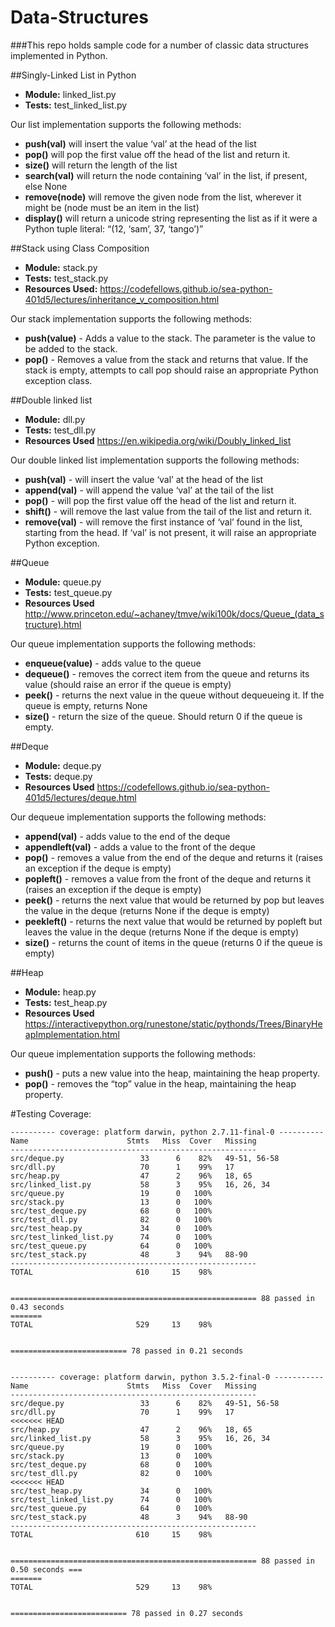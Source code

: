 # Data-Structures

###This repo holds sample code for a number of classic data structures implemented in Python.

##Singly-Linked List in Python
- **Module:** linked_list.py
- **Tests:** test_linked_list.py

Our list implementation supports the following methods:

- **push(val)** will insert the value ‘val’ at the head of the list
- **pop()** will pop the first value off the head of the list and return it.
- **size()** will return the length of the list
- **search(val)** will return the node containing ‘val’ in the list, if present, else None
- **remove(node)** will remove the given node from the list, wherever it might be (node must be an item in the list)
- **display()** will return a unicode string representing the list as if it were a Python tuple literal: “(12, ‘sam’, 37, ‘tango’)”


##Stack using Class Composition
- **Module:** stack.py
- **Tests:** test_stack.py
- **Resources Used:** https://codefellows.github.io/sea-python-401d5/lectures/inheritance_v_composition.html

Our stack implementation supports the following methods:

- **push(value)** - Adds a value to the stack. The parameter is the value to be added to the stack.
- **pop()** - Removes a value from the stack and returns that value. If the stack is empty, attempts to call pop should raise an appropriate Python exception class.


##Double linked list
- **Module:** dll.py
- **Tests:** test_dll.py
- **Resources Used** https://en.wikipedia.org/wiki/Doubly_linked_list

Our double linked list implementation supports the following methods:

- **push(val)** - will insert the value ‘val’ at the head of the list
- **append(val)** - will append the value ‘val’ at the tail of the list
- **pop()** - will pop the first value off the head of the list and return it.
- **shift()** - will remove the last value from the tail of the list and return it.
- **remove(val)** - will remove the first instance of ‘val’ found in the list, starting from the head. If ‘val’ is not present, it will raise an appropriate Python exception.


##Queue
- **Module:** queue.py
- **Tests:** test_queue.py
- **Resources Used** http://www.princeton.edu/~achaney/tmve/wiki100k/docs/Queue_(data_structure).html

Our queue implementation supports the following methods:

- **enqueue(value)** - adds value to the queue
- **dequeue()** - removes the correct item from the queue and returns its value (should raise an error if the queue is empty)
- **peek()** - returns the next value in the queue without dequeueing it. If the queue is empty, returns None
- **size()** - return the size of the queue. Should return 0 if the queue is empty.

##Deque
- **Module:** deque.py
- **Tests:** deque.py
- **Resources Used** https://codefellows.github.io/sea-python-401d5/lectures/deque.html

Our dequeue implementation supports the following methods:

- **append(val)** - adds value to the end of the deque
- **appendleft(val)** - adds a value to the front of the deque
- **pop()** - removes a value from the end of the deque and returns it (raises an exception if the deque is empty)
- **popleft()** - removes a value from the front of the deque and returns it (raises an exception if the deque is empty)
- **peek()** - returns the next value that would be returned by pop but leaves the value in the deque (returns None if the deque is empty)
- **peekleft()** - returns the next value that would be returned by popleft but leaves the value in the deque (returns None if the deque is empty)
- **size()** - returns the count of items in the queue (returns 0 if the queue is empty)


##Heap
- **Module:** heap.py
- **Tests:** test_heap.py
- **Resources Used** https://interactivepython.org/runestone/static/pythonds/Trees/BinaryHeapImplementation.html

Our queue implementation supports the following methods:

- **push()** - puts a new value into the heap, maintaining the heap property.
- **pop()** - removes the “top” value in the heap, maintaining the heap property.


#Testing Coverage:
```
---------- coverage: platform darwin, python 2.7.11-final-0 ----------
Name                      Stmts   Miss  Cover   Missing
-------------------------------------------------------
src/deque.py                 33      6    82%   49-51, 56-58
src/dll.py                   70      1    99%   17
src/heap.py                  47      2    96%   18, 65
src/linked_list.py           58      3    95%   16, 26, 34
src/queue.py                 19      0   100%
src/stack.py                 13      0   100%
src/test_deque.py            68      0   100%
src/test_dll.py              82      0   100%
src/test_heap.py             34      0   100%
src/test_linked_list.py      74      0   100%
src/test_queue.py            64      0   100%
src/test_stack.py            48      3    94%   88-90
-------------------------------------------------------
TOTAL                       610     15    98%


======================================================= 88 passed in 0.43 seconds 
=======
TOTAL                       529     13    98%


========================== 78 passed in 0.21 seconds 


---------- coverage: platform darwin, python 3.5.2-final-0 -----------
Name                      Stmts   Miss  Cover   Missing
-------------------------------------------------------
src/deque.py                 33      6    82%   49-51, 56-58
src/dll.py                   70      1    99%   17
<<<<<<< HEAD
src/heap.py                  47      2    96%   18, 65
src/linked_list.py           58      3    95%   16, 26, 34
src/queue.py                 19      0   100%
src/stack.py                 13      0   100%
src/test_deque.py            68      0   100%
src/test_dll.py              82      0   100%
<<<<<<< HEAD
src/test_heap.py             34      0   100%
src/test_linked_list.py      74      0   100%
src/test_queue.py            64      0   100%
src/test_stack.py            48      3    94%   88-90
-------------------------------------------------------
TOTAL                       610     15    98%


======================================================= 88 passed in 0.50 seconds ===
=======
TOTAL                       529     13    98%


========================== 78 passed in 0.27 seconds
```
